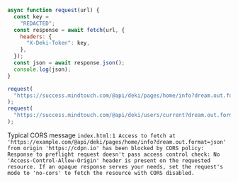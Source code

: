 
```javascript
async function request(url) {
  const key =
    "REDACTED";
  const response = await fetch(url, {
    headers: {
      "X-Deki-Token": key,
    },
  });
  const json = await response.json();
  console.log(json);
}

request(
  "https://success.mindtouch.com/@api/deki/pages/home/info?dream.out.format=json"
);
request(
  "https://success.mindtouch.com/@api/deki/users/current?dream.out.format=json"
);
```

Typical CORS message
`index.html:1 Access to fetch at 'https://example.com/@api/deki/pages/home/info?dream.out.format=json' from origin 'https://cdpn.io' has been blocked by CORS policy: Response to preflight request doesn't pass access control check: No 'Access-Control-Allow-Origin' header is present on the requested resource. If an opaque response serves your needs, set the request's mode to 'no-cors' to fetch the resource with CORS disabled.`
